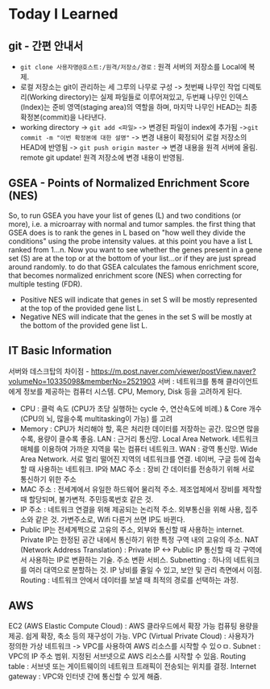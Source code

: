 # Today I Learned

## git - 간편 안내서
- `git clone 사용자명@호스트:/원격/저장소/경로` : 원격 서버의 저장소를 Local에 복제.
- 로컬 저장소는 git이 관리하는 세 그루의 나무로 구성 -> 첫번째 나무인 작업 디렉토리(Working directory)는 실제 파일들로 이루어져있고, 두번째 나무인 인덱스(Index)는 준비 영역(staging area)의 역할을 하며, 마지막 나무인 HEAD는 최종 확정본(commit)을 나타낸다.
- working directory -> `git add <파일>` -> 변경된 파일이 index에 추가됨 ->`git commit -m "이번 확정본에 대한 설명"` -> 변경 내용이 확정되어 로컬 저장소의 HEAD에 반영됨 -> `git push origin master` -> 변경 내용을 원격 서버에 올림. remote git update! 원격 저장소에 변경 내용이 반영됨.

## GSEA - Points of Normalized Enrichment Score (NES)
So, to run GSEA you have your list of genes (L) and two conditions (or more), i.e. a microarray with normal and tumor samples. the first thing that GSEA does is to rank the genes in L based on "how well they divide the conditions" using the probe intensity values. at this point you have a list L ranked from 1...n.
Now you want to see whether the genes present in a gene set (S) are at the top or at the bottom of your list...or if they are just spread around randomly. to do that GSEA calculates the famous enrichment score, that becomes normalized enrichment score (NES) when correcting for multiple testing (FDR).
- Positive NES will indicate that genes in set S will be mostly represented at the top of the provided gene list L.
- Negative NES will indicate that the genes in the set S will be mostly at the bottom of the provided gene list L.

## IT Basic Information
서버와 데스크탑의 차이점 - https://m.post.naver.com/viewer/postView.naver?volumeNo=10335098&memberNo=2521903
서버 : 네트워크를 통해 클라이언트에게 정보를 제공하는 컴퓨터 시스템. CPU, Memory, Disk 등을 고려하게 된다.
 - CPU : 클럭 속도 (CPU가 초당 실행하는 cycle 수, 연산속도에 비례.) & Core 개수 (CPU의 뇌, 많을수록 multitasking이 가능) 를 고려
 - Memory : CPU가 처리해야 할, 혹은 처리한 데이터를 저장하는 공간. 많으면 많을수록, 용량이 클수록 좋음.
LAN : 근거리 통신망. Local Area Network. 네트워크 매체를 이용하여 가까운 지역을 묶는 컴퓨터 네트워크.
WAN : 광역 통신망. Wide Area Network. 서로 멀리 떨어진 지역의 네트워크를 연결. 네이버, 구글 등에 접속할 때 사용하는 네트워크.
IP와 MAC 주소 : 장비 간 데이터를 전송하기 위해 서로 통신하기 위한 주소
 - MAC 주소 : 전세계에서 유일한 하드웨어 물리적 주소. 제조업체에서 장비를 제작할 때 할당되며, 불가변적. 주민등록번호 같은 것.
 - IP 주소 : 네트워크 연결을 위해 제공되는 논리적 주소. 외부통신을 위해 사용, 집주소와 같은 것. 가변주소로, Wifi 다른거 쓰면 IP도 바뀐다.
 - Public IP는 전세계쩍으로 고유의 주소, 외부와 통신할 때 사용하는 internet. Private IP는 한정된 공간 내에서 통신하기 위한 특정 구역 내의 고유의 주소.
NAT (Network Address Translation) : Private IP <-> Public IP 통신할 때 각 구역에서 사용하는 IP로 변환하는 기술. 주소 변환 서비스.
Subnetting : 하나의 네트워크를 여러 대역으로 분할하는 것. IP 낭비를 줄일 수 있고, 보안 및 관리 측면에서 이점.
Routing : 네트워크 안에서 데이터를 보낼 때 최적의 경로를 선택하는 과정. 

## AWS
EC2 (AWS Elastic Compute Cloud) : AWS 클라우드에서 확장 가능 컴퓨팅 용량을 제공. 쉽게 확장, 축소 등의 재구성이 가능.
VPC (Virtual Private Cloud) : 사용자가 정의한 가상 네트워크 -> VPC를 사용하여 AWS 리소스를 시작할 수 있ㅇㅁ. 
Subnet : VPC의 IP 주소 범위. 지정된 서브넷으로 AWS 리소스를 시작할 수 있음. 
Routing table : 서브넷 또는 게이트웨이의 네트워크 트래픽이 전송되는 위치를 결정.
Internet gateway : VPC와 인터넷 간에 통신할 수 있게 해줌. 
